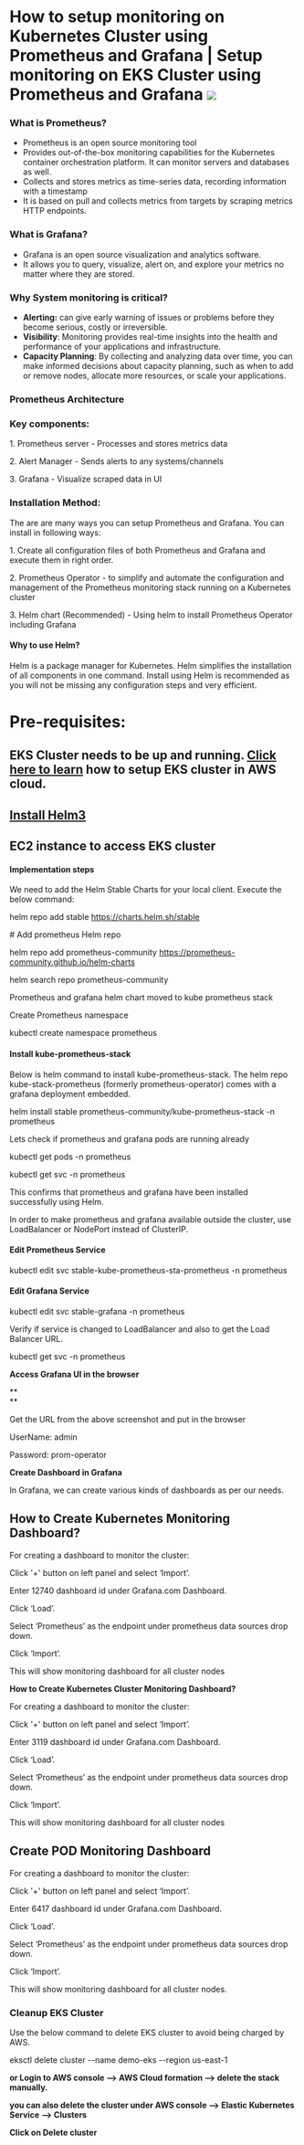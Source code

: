 # How to setup monitoring on Kubernetes Cluster using Prometheus and Grafana \| Setup monitoring on EKS Cluster using Prometheus and Grafana ![](media/6d6fef669de63bee5fdb9dca1ea83efb.png)

### What is Prometheus?

-   Prometheus is an open source monitoring tool
-   Provides out-of-the-box monitoring capabilities for the Kubernetes container orchestration platform. It can monitor servers and databases as well.
-   Collects and stores metrics as time-series data, recording information with a timestamp
-   It is based on pull and collects metrics from targets by scraping metrics HTTP endpoints.

### What is Grafana?

-   Grafana is an open source visualization and analytics software.
-   It allows you to query, visualize, alert on, and explore your metrics no matter where they are stored.

### Why System monitoring is critical?

-   **Alerting:** can give early warning of issues or problems before they become serious, costly or irreversible.
-   **Visibility**: Monitoring provides real-time insights into the health and performance of your applications and infrastructure.
-   **Capacity Planning**: By collecting and analyzing data over time, you can make informed decisions about capacity planning, such as when to add or remove nodes, allocate more resources, or scale your applications.

### Prometheus Architecture

### Key components:

1\. Prometheus server - Processes and stores metrics data

2\. Alert Manager - Sends alerts to any systems/channels

3\. Grafana - Visualize scraped data in UI

### Installation Method:

The are are many ways you can setup Prometheus and Grafana. You can install in following ways:

1\. Create all configuration files of both Prometheus and Grafana and execute them in right order.

2\. Prometheus Operator - to simplify and automate the configuration and management of the Prometheus monitoring stack running on a Kubernetes cluster

3\. Helm chart (Recommended) - Using helm to install Prometheus Operator including Grafana

#### Why to use Helm?

Helm is a package manager for Kubernetes. Helm simplifies the installation of all components in one command. Install using Helm is recommended as you will not be missing any configuration steps and very efficient.

# Pre-requisites:

## EKS Cluster needs to be up and running. [Click here to learn](https://www.coachdevops.com/2022/02/create-amazon-eks-cluster-by-eksctl-how.html) how to setup EKS cluster in AWS cloud.

## [Install Helm3](https://www.coachdevops.com/2021/03/install-helm-3-linux-setup-helm-3-on.html)

## EC2 instance to access EKS cluster

#### Implementation steps

We need to add the Helm Stable Charts for your local client. Execute the below command:

helm repo add stable https://charts.helm.sh/stable

\# Add prometheus Helm repo

helm repo add prometheus-community https://prometheus-community.github.io/helm-charts

helm search repo prometheus-community

Prometheus and grafana helm chart moved to kube prometheus stack

Create Prometheus namespace

kubectl create namespace prometheus

#### Install kube-prometheus-stack

Below is helm command to install kube-prometheus-stack. The helm repo kube-stack-prometheus (formerly prometheus-operator) comes with a grafana deployment embedded.

helm install stable prometheus-community/kube-prometheus-stack -n prometheus

Lets check if prometheus and grafana pods are running already

kubectl get pods -n prometheus

kubectl get svc -n prometheus

This confirms that prometheus and grafana have been installed successfully using Helm.

In order to make prometheus and grafana available outside the cluster, use LoadBalancer or NodePort instead of ClusterIP.

#### Edit Prometheus Service

kubectl edit svc stable-kube-prometheus-sta-prometheus -n prometheus

#### Edit Grafana Service

kubectl edit svc stable-grafana -n prometheus

Verify if service is changed to LoadBalancer and also to get the Load Balancer URL.

kubectl get svc -n prometheus

**Access Grafana UI in the browser**

**  
**

Get the URL from the above screenshot and put in the browser

UserName: admin

Password: prom-operator

**Create Dashboard in Grafana**

In Grafana, we can create various kinds of dashboards as per our needs.

## How to Create Kubernetes Monitoring Dashboard?

For creating a dashboard to monitor the cluster:

Click '+' button on left panel and select ‘Import’.

Enter 12740 dashboard id under Grafana.com Dashboard.

Click ‘Load’.

Select ‘Prometheus’ as the endpoint under prometheus data sources drop down.

Click ‘Import’.

This will show monitoring dashboard for all cluster nodes

**How to Create Kubernetes Cluster Monitoring Dashboard?**

For creating a dashboard to monitor the cluster:

Click '+' button on left panel and select ‘Import’.

Enter 3119 dashboard id under Grafana.com Dashboard.

Click ‘Load’.

Select ‘Prometheus’ as the endpoint under prometheus data sources drop down.

Click ‘Import’.

This will show monitoring dashboard for all cluster nodes

## Create POD Monitoring Dashboard

For creating a dashboard to monitor the cluster:

Click '+' button on left panel and select ‘Import’.

Enter 6417 dashboard id under Grafana.com Dashboard.

Click ‘Load’.

Select ‘Prometheus’ as the endpoint under prometheus data sources drop down.

Click ‘Import’.

This will show monitoring dashboard for all cluster nodes.

### Cleanup EKS Cluster

Use the below command to delete EKS cluster to avoid being charged by AWS.

eksctl delete cluster --name demo-eks --region us-east-1

**or Login to AWS console --\> AWS Cloud formation --\> delete the stack manually.**

**you can also delete the cluster under AWS console --\> Elastic Kubernetes Service --\> Clusters**

**Click on Delete cluster**
